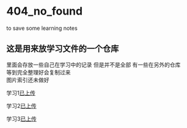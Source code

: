 # 404_no_found
to save some learning notes

## 这是用来放学习文件的一个仓库

里面会存放一些自己在学习中的记录
但是并不是全部
有一些在另外的仓库<br>等到完全整理好会复制过来<br>图片索引还未做好

学习1[已上传](https://github.com/unrealnum/404_no_found/tree/master/markdown%E5%AD%A6%E4%B9%A0)



学习2[已上传](https://github.com/unrealnum/404_no_found/tree/master/git_learning)



学习3[已上传](https://github.com/unrealnum/404_no_found/blob/master/html%2C%20CSS%2C%20Javascript/HTML%2C%20CSS%2C%20and%20Javascript.md)

